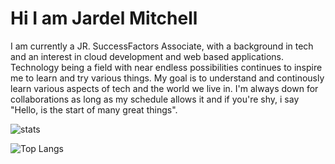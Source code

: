 # Hi I am Jardel Mitchell

I am currently a JR. SuccessFactors Associate, with a background in tech and an interest in cloud development and web based applications.
Technology being a field with near endless possibilities continues to inspire me to learn and try various things. My goal is to understand and continously learn various aspects of tech and the world we live in.
I'm always down for collaborations as long as my schedule allows it and if you're shy, i say "Hello, is the start of many great things".


<img alt="stats" src ="https://github-readme-stats.vercel.app/api?username=Jdmitchel&show_icons=true&theme=gruvbox"/> 
<p hidden style="display:none;"> Credit to [Anurag's GitHub stats] </p>  

![Top Langs](https://github-readme-stats.vercel.app/api/top-langs/?username=Jdmitchel&size_weight=0.5&count_weight=0.3&langs_count=8)
